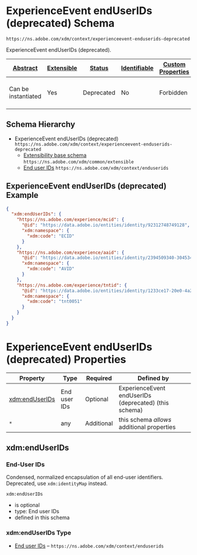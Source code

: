 
# ExperienceEvent endUserIDs (deprecated) Schema

```
https://ns.adobe.com/xdm/context/experienceevent-enduserids-deprecated
```

ExperienceEvent endUserIDs (deprecated).

| [Abstract](../../../abstract.md) | [Extensible](../../../extensions.md) | [Status](../../../status.md) | [Identifiable](../../../id.md) | [Custom Properties](../../../extensions.md) | [Additional Properties](../../../extensions.md) | Defined In |
|----------------------------------|--------------------------------------|------------------------------|--------------------------------|---------------------------------------------|-------------------------------------------------|------------|
| Can be instantiated | Yes | Deprecated | No | Forbidden | Permitted | [mixins/experience-event/experienceevent-enduserids-deprecated.schema.json](mixins/experience-event/experienceevent-enduserids-deprecated.schema.json) |
## Schema Hierarchy

* ExperienceEvent endUserIDs (deprecated) `https://ns.adobe.com/xdm/context/experienceevent-enduserids-deprecated`
  * [Extensibility base schema](../../datatypes/extensible.schema.md) `https://ns.adobe.com/xdm/common/extensible`
  * [End user IDs](../../datatypes/enduserids.schema.md) `https://ns.adobe.com/xdm/context/enduserids`


## ExperienceEvent endUserIDs (deprecated) Example
```json
{
  "xdm:endUserIDs": {
    "https://ns.adobe.com/experience/mcid": {
      "@id": "https://data.adobe.io/entities/identity/92312748749128",
      "xdm:namespace": {
        "xdm:code": "ECID"
      }
    },
    "https://ns.adobe.com/experience/aaid": {
      "@id": "https://data.adobe.io/entities/identity/2394509340-30453470347",
      "xdm:namespace": {
        "xdm:code": "AVID"
      }
    },
    "https://ns.adobe.com/experience/tntid": {
      "@id": "https://data.adobe.io/entities/identity/1233ce17-20e0-4a2c-8198-2a77fd60cf4d",
      "xdm:namespace": {
        "xdm:code": "tnt0051"
      }
    }
  }
}
```

# ExperienceEvent endUserIDs (deprecated) Properties

| Property | Type | Required | Defined by |
|----------|------|----------|------------|
| [xdm:endUserIDs](#xdmenduserids) | End user IDs | Optional | ExperienceEvent endUserIDs (deprecated) (this schema) |
| `*` | any | Additional | this schema *allows* additional properties |

## xdm:endUserIDs
### End-User IDs

Condensed, normalized encapsulation of all end-user identifiers. Deprecated, use `xdm:identityMap` instead.

`xdm:endUserIDs`
* is optional
* type: End user IDs
* defined in this schema

### xdm:endUserIDs Type


* [End user IDs](../../datatypes/enduserids.schema.md) – `https://ns.adobe.com/xdm/context/enduserids`




